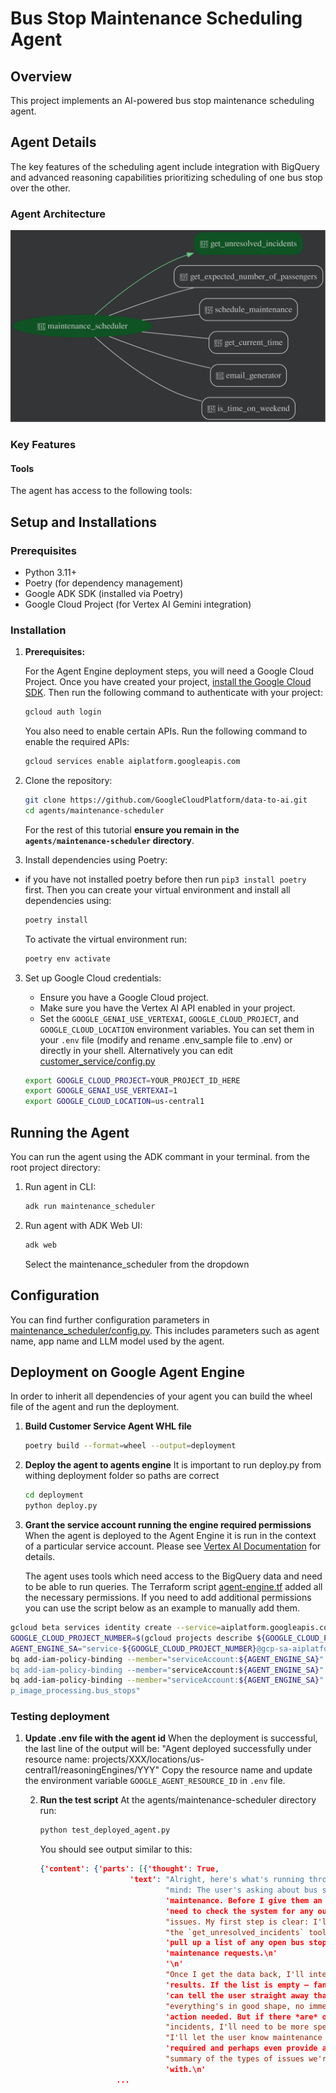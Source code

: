 # Bus Stop Maintenance Scheduling Agent

## Overview

This project implements an AI-powered bus stop maintenance scheduling agent. 

## Agent Details

The key features of the scheduling agent include integration with BigQuery and advanced reasoning
capabilities prioritizing scheduling of one bus stop over the other.

### Agent Architecture

![Scheduling Agent Workflow](./agent-workflow.svg)


### Key Features

[//]: # (TODO: add descriptions)

#### Tools

The agent has access to the following tools:

[//]: # (TODO: add tool descriptions)

## Setup and Installations

### Prerequisites

- Python 3.11+
- Poetry (for dependency management)
- Google ADK SDK (installed via Poetry)
- Google Cloud Project (for Vertex AI Gemini integration)

### Installation
1.  **Prerequisites:**

    For the Agent Engine deployment steps, you will need
    a Google Cloud Project. Once you have created your project,
    [install the Google Cloud SDK](https://cloud.google.com/sdk/docs/install).
    Then run the following command to authenticate with your project:
    ```bash
    gcloud auth login
    ```
    You also need to enable certain APIs. Run the following command to enable
    the required APIs:
    ```bash
    gcloud services enable aiplatform.googleapis.com
    ```

1.  Clone the repository:

    ```bash
    git clone https://github.com/GoogleCloudPlatform/data-to-ai.git
    cd agents/maintenance-scheduler
    ```

    For the rest of this tutorial **ensure you remain in the `agents/maintenance-scheduler` directory**.

2.  Install dependencies using Poetry:

- if you have not installed poetry before then run `pip3 install poetry` first. Then you can create your virtual environment and install all dependencies using:

  ```bash
  poetry install
  ```

  To activate the virtual environment run:

  ```bash
  poetry env activate
  ```

3.  Set up Google Cloud credentials:

    - Ensure you have a Google Cloud project.
    - Make sure you have the Vertex AI API enabled in your project.
    - Set the `GOOGLE_GENAI_USE_VERTEXAI`, `GOOGLE_CLOUD_PROJECT`, and `GOOGLE_CLOUD_LOCATION` environment variables. You can set them in your `.env` file (modify and rename .env_sample file to .env) or directly in your shell. Alternatively you can edit [customer_service/config.py](maintenance_scheduler/config.py)

    ```bash
    export GOOGLE_CLOUD_PROJECT=YOUR_PROJECT_ID_HERE
    export GOOGLE_GENAI_USE_VERTEXAI=1
    export GOOGLE_CLOUD_LOCATION=us-central1
    ```

## Running the Agent

You can run the agent using the ADK commant in your terminal.
from the root project directory:

1.  Run agent in CLI:

    ```bash
    adk run maintenance_scheduler
    ```

2.  Run agent with ADK Web UI:
    ```bash
    adk web
    ```
    Select the maintenance_scheduler from the dropdown

[//]: # (### Example Interaction - TODO)

[//]: # ()
[//]: # (## Evaluating the Agent)

[//]: # ()
[//]: # (Evaluation tests assess the overall performance and capabilities of the agent in a holistic manner.)

[//]: # ()
[//]: # (**Steps:**)

[//]: # ()
[//]: # (1.  **Run Evaluation Tests:**)

[//]: # (    [//]: # &#40;TODO: implement&#41;)

[//]: # (    ```bash)

[//]: # (    pytest eval)

[//]: # (    ```)

[//]: # ()
[//]: # (    - This command executes all test files within the `eval` directory.)

[//]: # ()
[//]: # (## Unit Tests)

[//]: # ()
[//]: # (Unit tests focus on testing individual units or components of the code in isolation.)

[//]: # ()
[//]: # (**Steps:**)

[//]: # ()
[//]: # (1.  **Run Unit Tests:**)

[//]: # ()
[//]: # ([//]: # &#40;TODO: implement&#41;)
[//]: # (    ```bash)

[//]: # (    pytest tests/unit)

[//]: # (    ```)

[//]: # ()
[//]: # (    - This command executes all test files within the `tests/unit` directory.)

## Configuration

You can find further configuration parameters in [maintenance_scheduler/config.py](maintenance_scheduler/config.py). This includes parameters such as agent name, app name and LLM model used by the agent.

## Deployment on Google Agent Engine

In order to inherit all dependencies of your agent you can build the wheel file of the agent and run the deployment.

1. **Build Customer Service Agent WHL file**

    ```bash
    poetry build --format=wheel --output=deployment
    ```

2. **Deploy the agent to agents engine**
    It is important to run deploy.py from withing deployment folder so paths are correct

    ```bash
    cd deployment
    python deploy.py
    ```
3. **Grant the service account running the engine required permissions**
    When the agent is deployed to the Agent Engine it is run in the context of a 
    particular service account. Please see [Vertex AI Documentation](https://cloud.google.com/vertex-ai/generative-ai/docs/agent-engine/set-up#service-agent) for details.
    
    The agent uses tools which need access to the BigQuery data and need to be able to run queries.
    The Terraform script [agent-engine.tf](../../infrastructure/terraform/agent-engine.tf) added all the necessary permissions.
    If you need to add additional permissions you can use the script below as an example to manually add them.
```bash
gcloud beta services identity create --service=aiplatform.googleapis.com --project=${GOOGLE_CLOUD_PROJECT}
GOOGLE_CLOUD_PROJECT_NUMBER=$(gcloud projects describe ${GOOGLE_CLOUD_PROJECT} --format="value(projectNumber)")
AGENT_ENGINE_SA="service-${GOOGLE_CLOUD_PROJECT_NUMBER}@gcp-sa-aiplatform-re.iam.gserviceaccount.com"
bq add-iam-policy-binding --member="serviceAccount:${AGENT_ENGINE_SA}" --role='roles/bigquery.dataEditor' "${GOOGLE_CLOUD_PROJECT}:bus_sto
bq add-iam-policy-binding --member="serviceAccount:${AGENT_ENGINE_SA}" --role='roles/bigquery.dataViewer' "${GOOGLE_CLOUD_PROJECT}:bus_sto
bq add-iam-policy-binding --member="serviceAccount:${AGENT_ENGINE_SA}" --role='roles/bigquery.dataViewer' "${GOOGLE_CLOUD_PROJECT}:bus_sto
p_image_processing.bus_stops"
```

### Testing deployment

1. **Update .env file with the agent id**
    When the deployment is successful, the last line of the output will be: 
    "Agent deployed successfully under resource name: projects/XXX/locations/us-central1/reasoningEngines/YYY"
Copy the resource name and update the environment variable `GOOGLE_AGENT_RESOURCE_ID` in `.env` file.

   2. **Run the test script**
       At the agents/maintenance-scheduler directory run:
       ```bash
       python test_deployed_agent.py
       ```
    
       You should see output similar to this:
       ```json
       {'content': {'parts': [{'thought': True,
                           'text': "Alright, here's what's running through my "
                                   "mind: The user's asking about bus stop "
                                   'maintenance. Before I give them an answer, I '
                                   'need to check the system for any outstanding '
                                   "issues. My first step is clear: I'll leverage "
                                   "the `get_unresolved_incidents` tool. That'll "
                                   'pull up a list of any open bus stop '
                                   'maintenance requests.\n'
                                   '\n'
                                   "Once I get the data back, I'll interpret the "
                                   'results. If the list is empty – fantastic! I '
                                   'can tell the user straight away that '
                                   "everything's in good shape, no immediate "
                                   'action needed. But if there *are* open '
                                   "incidents, I'll need to be more specific. "
                                   "I'll let the user know maintenance is "
                                   'required and perhaps even provide a quick '
                                   "summary of the types of issues we're dealing "
                                   'with.\n'
                        ...
   ```

